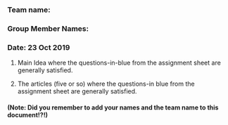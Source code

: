 ### Team name:
### Group Member Names:
### Date: 23 Oct 2019

 1. Main Idea where the questions-in-blue from the assignment sheet are generally satisfied.


 2. The articles (five or so) where the questions-in blue from the assignment sheet are generally satisfied.




#### (Note: Did you remember to add your names and the team name to this document!?!)
